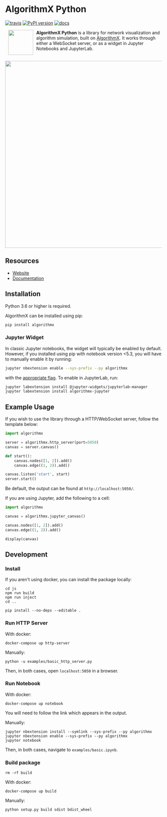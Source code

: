 # AlgorithmX Python
[![travis](https://travis-ci.com/algrx/algorithmx-python.svg)](https://travis-ci.com/algrx/algorithmx-python)
[![PyPI version](https://badge.fury.io/py/algorithmx.svg)](https://pypi.org/project/algorithmx)
[![docs](https://readthedocs.org/projects/algorithmx-python/badge/?version=latest)](https://algorithmx-python.readthedocs.io/en/latest/?badge=latest)

<img src="https://raw.githubusercontent.com/algrx/algorithmx/master/img/logo.svg?sanitize=true" align="left" hspace="10" width="80px">

**AlgorithmX Python** is a library for network visualization and algorithm simulation, built on <a href="https://github.com/algrx/algorithmx">AlgorithmX</a>. It works through either a WebSocket server, or as a widget in Jupyter Notebooks and JupyterLab.
<br><br>

<img src="https://raw.githubusercontent.com/algrx/algorithmx/master/img/example.svg?sanitize=true" align="center" width="600px">

## Resources
  - <a href="https://algrx.github.io/">Website</a>
  - <a href="https://algorithmx-python.readthedocs.io/en/latest/">Documentation</a>

## Installation

Python 3.6 or higher is required.

AlgorithmX can be installed using pip:

```bash
pip install algorithmx
```

### Jupyter Widget

In classic Jupyter notebooks, the widget will typically be enabled by default. However, if you installed using pip with notebook version <5.3, you will have to manually enable it by running:

```bash
jupyter nbextension enable --sys-prefix --py algorithmx
```

with the <a href="https://jupyter-notebook.readthedocs.io/en/stable/extending/frontend_extensions.html#installing-and-enabling-extensions">appropriate flag</a>. To enable in JupyterLab, run:

```bash
jupyter labextension install @jupyter-widgets/jupyterlab-manager
jupyter labextension install algorithmx-jupyter
```

## Example Usage

If you wish to use the library through a HTTP/WebSocket server, follow the template below:

```python
import algorithmx

server = algorithmx.http_server(port=5050)
canvas = server.canvas()

def start():
    canvas.nodes([1, 2]).add()
    canvas.edge((1, 2)).add()

canvas.listen('start', start)
server.start()
```

Be default, the output can be found at `http://localhost:5050/`.

If you are using Jupyter, add the following to a cell:

```python
import algorithmx

canvas = algorithmx.jupyter_canvas()

canvas.nodes([1, 2]).add()
canvas.edge((1, 2)).add()

display(canvas)
```

## Development

### Install

If you aren't using docker, you can install the package locally:
```
cd js
npm run build
npm run inject
cd ..

pip install --no-deps --editable .
```

### Run HTTP Server

With docker:
```
docker-compose up http-server
```

Manually:
```
python -u examples/basic_http_server.py
```

Then, in both cases, open `localhost:5050` in a browser.

### Run Notebook

With docker:
```
docker-compose up notebook
```
You will need to follow the link which appears in the output.

Manually:
```
jupyter nbextension install --symlink --sys-prefix --py algorithmx
jupyter nbextension enable --sys-prefix --py algorithmx
jupyter notebook 
```

Then, in both cases, navigate to `examples/basic.ipynb`.

### Build package
```
rm -rf build
```

With docker:

```
docker-compose up build
```

Manually:
```
python setup.py build sdist bdist_wheel
```
